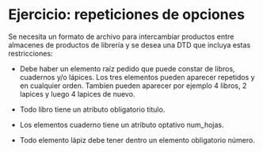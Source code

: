 # Ejercicio: repeticiones de opciones
Se necesita un formato de archivo para intercambiar productos entre almacenes de productos de librería y se desea una DTD que incluya estas restricciones:

- Debe haber un elemento raíz pedido que puede constar de libros, cuadernos y/o lápices. Los tres elementos pueden aparecer repetidos y en cualquier orden. Tambien pueden aparecer por ejemplo 4 libros, 2 lapices y luego 4 lapices de nuevo.

- Todo libro tiene un atributo obligatorio titulo.

- Los elementos cuaderno tiene un atributo optativo num_hojas.

- Todo elemento lápiz debe tener dentro un elemento obligatorio número.